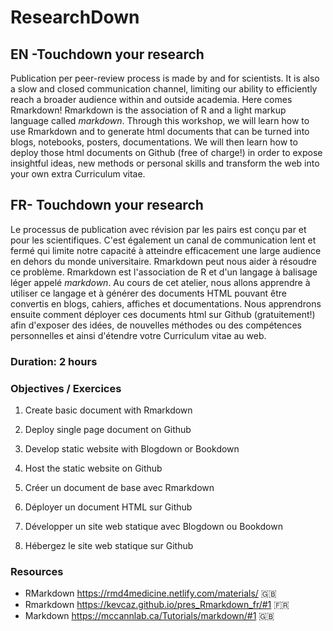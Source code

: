 # ResearchDown

## EN -Touchdown your research

Publication per peer-review process is made by and for scientists. It is also a slow and closed communication channel, limiting our ability to efficiently reach a broader audience within and outside academia. Here comes Rmarkdown! Rmarkdown is the association of R and a light markup language called *markdown*. Through this workshop, we will learn how to use Rmarkdown and to generate html documents that can be turned into blogs, notebooks, posters, documentations. We will then learn how to deploy those html documents on Github (free of charge!) in order to expose insightful ideas, new methods or personal skills and transform the web into your own extra Curriculum vitae.

## FR- Touchdown your research

Le processus de publication avec révision par les pairs est conçu par et pour les scientifiques. C'est également un canal de communication lent et fermé qui limite notre capacité à atteindre efficacement une large audience en dehors du monde universitaire. Rmarkdown peut nous aider à résoudre ce problème. Rmarkdown est l'association de R et d'un langage à balisage léger appelé *markdown*. Au cours de cet atelier, nous allons apprendre à utiliser ce langage et à générer des documents HTML pouvant être convertis en blogs, cahiers, affiches et documentations. Nous apprendrons ensuite comment déployer ces documents html sur Github (gratuitement!) afin d'exposer des idées, de nouvelles méthodes ou des compétences personnelles et ainsi d'étendre votre Curriculum vitae au web.

### Duration: 2 hours

### Objectives / Exercices

1. Create basic document with Rmarkdown
2. Deploy single page document on Github
3. Develop static website with Blogdown or Bookdown
4. Host the static website on Github

1. Créer un document de base avec Rmarkdown
2. Déployer un document HTML sur Github
3. Développer un site web statique avec Blogdown ou Bookdown
4. Hébergez le site web statique sur Github


### Resources

- RMarkdown https://rmd4medicine.netlify.com/materials/ :uk:
- Rmarkdown https://kevcaz.github.io/pres_Rmarkdown_fr/#1 :fr:
- Markdown https://mccannlab.ca/Tutorials/markdown/#1 :uk: